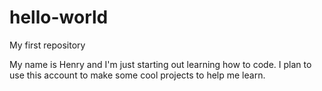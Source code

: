 # hello-world
My first repository

My name is Henry and I'm just starting out learning how to code.
I plan to use this account to make some cool projects to help me learn.
